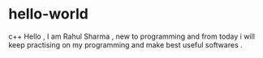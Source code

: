 # hello-world
c++ 
Hello , I am Rahul Sharma , new to programming and  from today i will keep practising on my programming and make best useful softwares .
